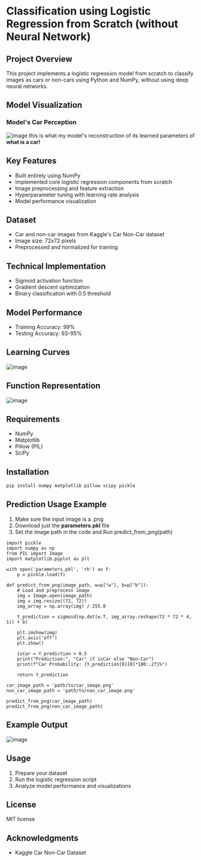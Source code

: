 # Classification using Logistic Regression from Scratch (without Neural Network)

## Project Overview
This project implements a logistic regression model from scratch to classify images as cars or non-cars using Python and NumPy, without using deep neural networks.

## Model Visualization

### Model's Car Perception
![image](https://github.com/user-attachments/assets/b53660ea-7708-422a-a499-428c1cfd38d6)
this is what my model's reconstruction of its learned parameters of **what is a car!**

## Key Features
- Built entirely using NumPy
- Implemented core logistic regression components from scratch
- Image preprocessing and feature extraction
- Hyperparameter tuning with learning rate analysis
- Model performance visualization

## Dataset
- Car and non-car images from Kaggle's Car Non-Car dataset
- Image size: 72x72 pixels
- Preprocessed and normalized for training

## Technical Implementation
- Sigmoid activation function
- Gradient descent optimization
- Binary classification with 0.5 threshold

## Model Performance
- Training Accuracy: 99%
- Testing Accuracy: 93-95%

## Learning Curves
![image](https://github.com/user-attachments/assets/12f4bef7-0840-44ef-917c-17b932c37acf)

## Function Representation
![image](https://github.com/user-attachments/assets/f2beeebd-6d60-40d5-8787-741ba96d1588)

## Requirements
- NumPy
- Matplotlib
- Pillow (PIL)
- SciPy

## Installation
```bash
pip install numpy matplotlib pillow scipy pickle
```
## Prediction Usage Example
1. Make sure the input image is a .png
2. Download just the **parameters.pkl** file
3. Set the image path in the code and Run predict_from_png(path)
   
```
import pickle
import numpy as np
from PIL import Image
import matplotlib.pyplot as plt

with open('parameters.pkl', 'rb') as f:
    p = pickle.load(f)

def predict_from_png(image_path, w=p["w"], b=p["b"]):
    # Load and preprocess image
    img = Image.open(image_path)
    img = img.resize((72, 72))
    img_array = np.array(img) / 255.0
    
    Y_prediction = sigmoid(np.dot(w.T, img_array.reshape(72 * 72 * 4, 1)) + b)
    
    plt.imshow(img)
    plt.axis('off')
    plt.show()
    
    isCar = Y_prediction > 0.5
    print("Prediction:", "Car" if isCar else "Non-Car")
    print(f"Car Probability: {Y_prediction[0][0]*100:.2f}%")
    
    return Y_prediction

car_image_path = 'path/to/car_image.png'
non_car_image_path = 'path/to/non_car_image.png'

predict_from_png(car_image_path)
predict_from_png(non_car_image_path)

```
## Example Output
![image](https://github.com/user-attachments/assets/5b9acb32-51c7-48e5-b900-3515be1099a7)

## Usage
1. Prepare your dataset
2. Run the logistic regression script
3. Analyze model performance and visualizations

## License
MIT license

## Acknowledgments
- Kaggle Car Non-Car Dataset


